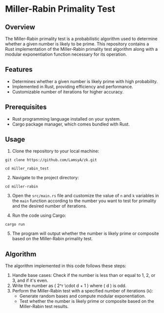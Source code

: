 # Miller-Rabin Primality Test

## Overview

The Miller-Rabin primality test is a probabilistic algorithm used to determine whether a given number is likely to be prime. This repository contains a Rust implementation of the Miller-Rabin primality test algorithm along with a modular exponentiation function necessary for its operation.

## Features

- Determines whether a given number is likely prime with high probability.
- Implemented in Rust, providing efficiency and performance.
- Customizable number of iterations for higher accuracy.

## Prerequisites

- Rust programming language installed on your system.
- Cargo package manager, which comes bundled with Rust.

## Usage

1. Clone the repository to your local machine:

```
git clone https://github.com/LamsyA/zk.git

cd miller_rabin_test
```

2. Navigate to the project directory:

```
cd miller-rabin
```

3. Open the `src/main.rs` file and customize the value of `n` and `k` variables in the `main` function according to the number you want to test for primality and the desired number of iterations.

4. Run the code using Cargo:

```
cargo run
```

5. The program will output whether the number is likely prime or composite based on the Miller-Rabin primality test.

## Algorithm

The algorithm implemented in this code follows these steps:

1. Handle base cases: Check if the number is less than or equal to 1, 2, or 3, and if it's even.
2. Write the number as \( 2^r \cdot d + 1 \) where \( d \) is odd.
3. Perform the Miller-Rabin test with a specified number of iterations (`k`):
   - Generate random bases and compute modular exponentiation.
   - Test whether the number is likely prime or composite based on the Miller-Rabin test results.
